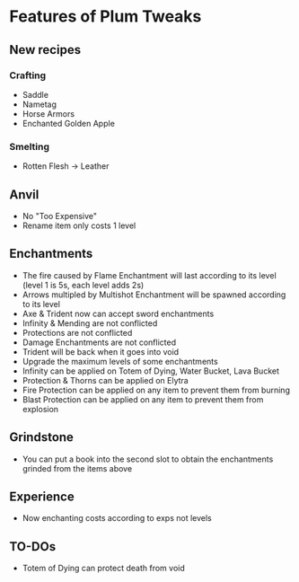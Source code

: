 # Features of Plum Tweaks
## New recipes
### Crafting
- Saddle
- Nametag
- Horse Armors
- Enchanted Golden Apple
### Smelting
- Rotten Flesh -> Leather
## Anvil
- No "Too Expensive"
- Rename item only costs 1 level
## Enchantments
- The fire caused by Flame Enchantment will last according to its level (level 1 is 5s, each level adds 2s)
- Arrows multipled by Multishot Enchantment will be spawned according to its level
- Axe & Trident now can accept sword enchantments
- Infinity & Mending are not conflicted
- Protections are not conflicted
- Damage Enchantments are not conflicted
- Trident will be back when it goes into void
- Upgrade the maximum levels of some enchantments
- Infinity can be applied on Totem of Dying, Water Bucket, Lava Bucket
- Protection & Thorns can be applied on Elytra
- Fire Protection can be applied on any item to prevent them from burning
- Blast Protection can be applied on any item to prevent them from explosion
## Grindstone
- You can put a book into the second slot to obtain the enchantments grinded from the items above
## Experience
- Now enchanting costs according to exps not levels

## TO-DOs
- Totem of Dying can protect death from void